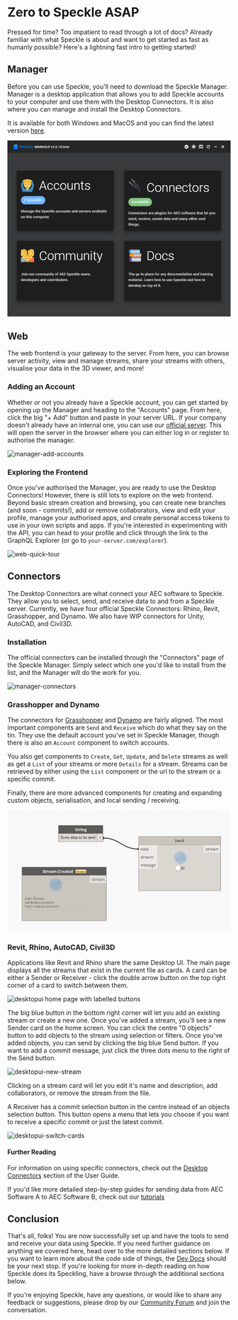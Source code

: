 # Zero to Speckle ASAP

Pressed for time? Too impatient to read through a lot of docs? Already familiar with what Speckle is about and want to get started as fast as humanly possible? Here's a lightning fast intro to getting started!

## Manager

Before you can use Speckle, you'll need to download the Speckle Manager. Manager is a desktop application that allows you to add Speckle accounts to your computer and use them with the Desktop Connectors. It is also where you can manage and install the Desktop Connectors.

It is available for both Windows and MacOS and you can find the latest version [here](https://speckle-releases.ams3.digitaloceanspaces.com/manager/SpeckleManager%20Setup.exe).

![speckle manager home page](../.vuepress/public/assets/manager.png)

## Web

The web frontend is your gateway to the server. From here, you can browse server activity, view and manage streams, share your streams with others, visualise your data in the 3D viewer, and more!

### Adding an Account

Whether or not you already have a Speckle account, you can get started by opening up the Manager and heading to the "Accounts" page. From here, click the big "+ Add" button and paste in your server URL. If your company doesn't already have an internal one, you can use our [official server](https://speckle.systems/getstarted/). This will open the server in the browser where you can either log in or register to authorise the manager.

![manager-add-accounts](https://user-images.githubusercontent.com/7717434/106609140-2c07ba80-655d-11eb-9728-d59b850ac9a2.gif)

### Exploring the Frontend

Once you've authorised the Manager, you are ready to use the Desktop Connectors! However, there is still lots to explore on the web frontend. Beyond basic stream creation and browsing, you can create new branches (and soon - commits!), add or remove collaborators, view and edit your profile, manage your authorised apps, and create personal access tokens to use in your own scripts and apps. If you're interested in experimenting with the API, you can head to your profile and click through the link to the GraphQL Explorer (or go to `your-server.com/explorer`).

![web-quick-tour](https://user-images.githubusercontent.com/7717434/106624436-90cb1100-656d-11eb-8da1-e413d676a7a6.gif)

## Connectors

The Desktop Connectors are what connect your AEC software to Speckle. They allow you to select, send, and receive data to and from a Speckle server. Currently, we have four official Speckle Connectors: Rhino, Revit, Grasshopper, and Dynamo. We also have WIP connectors for Unity, AutoCAD, and Civil3D.

### Installation

The official connectors can be installed through the "Connectors" page of the Speckle Manager. Simply select which one you'd like to install from the list, and the Manager will do the work for you.

![manager-connectors](https://user-images.githubusercontent.com/7717434/106609134-2b6f2400-655d-11eb-8d2a-1730115e3bc7.gif)

### Grasshopper and Dynamo

The connectors for [Grasshopper](/user/grasshopper) and [Dynamo](/user/dynamo) are fairly aligned. The most important components are `Send` and `Receive` which do what they say on the tin. They use the default account you've set in Speckle Manager, though there is also an `Account` component to switch accounts.

You also get components to `Create`, `Get`, `Update`, and `Delete` streams as well as get a `List` of your streams or more `Details` for a stream. Streams can be retrieved by either using the `List` component or the url to the stream or a specific commit.

Finally, there are more advanced components for creating and expanding custom objects, serialisation, and local sending / receiving.

![Create commit](./img-dyn/guide-send-create-commit.gif)

### Revit, Rhino, AutoCAD, Civil3D

Applications like Revit and Rhino share the same Desktop UI. The main page displays all the streams that exist in the current file as cards. A card can be either a Sender or Receiver - click the double arrow button on the top right corner of a card to switch between them.

![desktopui home page with labelled buttons](https://user-images.githubusercontent.com/7717434/107382404-badd7f80-6ae7-11eb-9941-2265b1cc5748.png)

The big blue button in the bottom right corner will let you add an existing stream or create a new one. Once you've added a stream, you'll see a new Sender card on the home screen. You can click the centre "0 objects" button to add objects to the stream using selection or filters. Once you've added objects, you can send by clicking the big blue Send button. If you want to add a commit message, just click the three dots menu to the right of the Send button.

![desktopui-new-stream](https://user-images.githubusercontent.com/7717434/106741747-08ec1200-6614-11eb-9162-829670899da9.gif)

Clicking on a stream card will let you edit it's name and description, add collaborators, or remove the stream from the file.

A Receiver has a commit selection button in the centre instead of an objects selection button. This button opens a menu that lets you choose if you want to receive a specific commit or just the latest commit.

![desktopui-switch-cards](https://user-images.githubusercontent.com/7717434/106739209-c5dc6f80-6610-11eb-8625-01b19240c612.gif)

#### Further Reading

For information on using specific connectors, check out the [Desktop Connectors](/user/connectors) section of the User Guide.

If you'd like more detailed step-by-step guides for sending data from AEC Software A to AEC Software B, check out our [tutorials](/user/interop-gh-revit)

## Conclusion

That's all, folks! You are now successfully set up and have the tools to send and receive your data using Speckle. If you need further guidance on anything we covered here, head over to the more detailed sections below. If you want to learn more about the code side of things, the [Dev Docs](/dev/) should be your next stop. If you're looking for more in-depth reading on how Speckle does its Speckling, have a browse through the additional sections below.

If you're enjoying Speckle, have any questions, or would like to share any feedback or suggestions, please drop by our [Community Forum](https://speckle.community/) and join the conversation.
